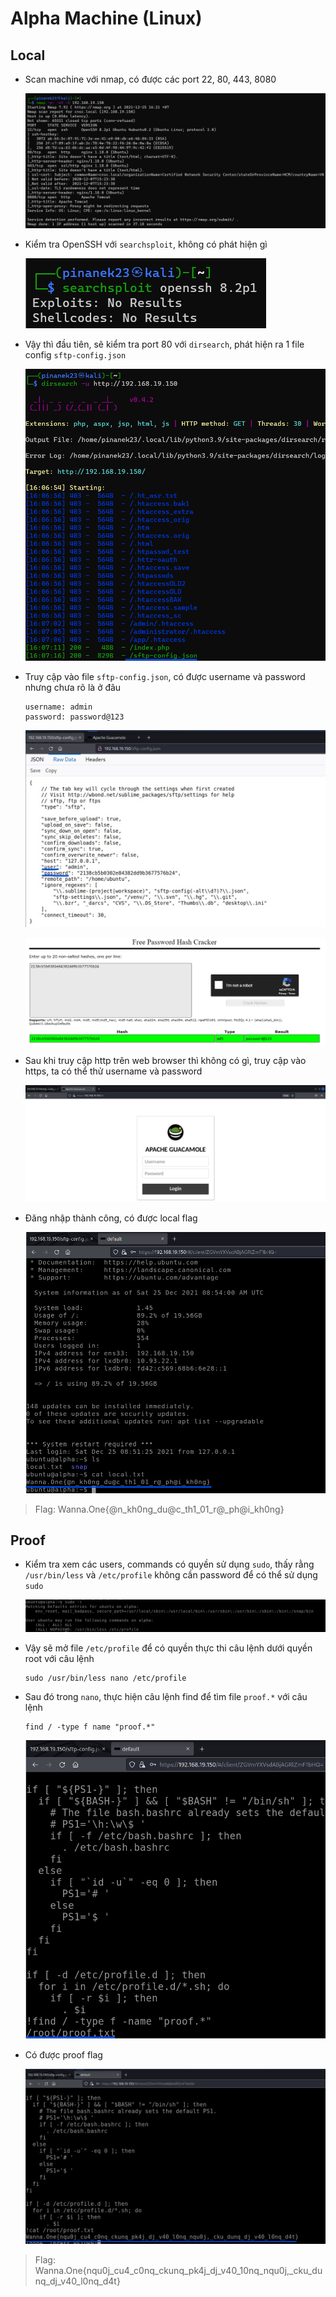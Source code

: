 # Alpha Machine (Linux)

## Local

- Scan machine với nmap, có được các port 22, 80, 443, 8080

  ![nmap.png](images/nmap.png)

- Kiểm tra OpenSSH với `searchsploit`, không có phát hiện gì

  ![searchsploit-openssh.png](images/searchsploit-openssh.png)

- Vậy thì đầu tiên, sẽ kiểm tra port 80 với `dirsearch`, phát hiện ra 1 file config `sftp-config.json`

  ![dirsearch-http.png](images/dirsearch-http.png)

- Truy cập vào file `sftp-config.json`, có được username và password nhưng chưa rõ là ở đâu

  ```
  username: admin
  password: password@123
  ```

  ![sftp-config-json.png](images/sftp-config-json.png)

  ![crack-password.png](images/crack-password.png)

- Sau khi truy cập http trên web browser thì không có gì, truy cập vào https, ta có thể thử username và password

  ![https-login.png](images/https-login.png)

- Đăng nhập thành công, có được local flag

  ![local-flag.png](images/local-flag.png)

> Flag: Wanna.One{@n_kh0ng_du@c_th1_01_r@\_ph@i_kh0ng}

## Proof

- Kiểm tra xem các users, commands có quyền sử dụng `sudo`, thấy rằng `/usr/bin/less` và `/etc/profile` không cần password để có thể sử dụng `sudo`

  ![sudo.png](images/sudo.png)

- Vậy sẽ mở file `/etc/profile` để có quyền thực thi câu lệnh dưới quyền root với câu lệnh

  ```console
  sudo /usr/bin/less nano /etc/profile
  ```

- Sau đó trong `nano`, thực hiện câu lệnh find để tìm file `proof.*` với câu lệnh

  ```
  find / -type f name "proof.*"
  ```

  ![find-proof.png](images/find-proof.png)

- Có được proof flag

  ![proof-flag.png](images/proof-flag.png)

> Flag: Wanna.One{nqu0j_cu4_c0nq_ckunq_pk4j_dj_v40_10nq_nqu0j,\_cku_dunq_dj_v40_l0nq_d4t}
